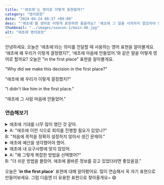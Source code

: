 ```yaml
---
title: "'애초에'는 영어로 어떻게 표현할까?"
category: "영어표현"
date: "2024-04-24 00:37 +09:00"
desc: "'애초에'를 영어로 어떻게 표현하면 좋을까요? '애초에 그 일을 시작하지 말았어야 했어', '애초에 그 사람을 믿지 말았어야 했어' 등을 영어로 표현하는 법을 배워봅시다. 다양한 예문을 통해서 연습하고 본인의 표현으로 만들어 보세요."
thumbnail: "../images/season-1/main-46.jpg"
alt: "애초에 영어표현"
---
```


안녕하세요. 오늘은 '애초에'라는 의미를 전달할 때 사용하는 영어 표현을 알아볼게요. '애초에 왜 우리가 이렇게 결정했지?', '애초에 마음에 안들었어.'와 같은 말을 어떻게 영어로 할까요? 오늘은 "in the first place" 표현을 알아볼게요.

"Why did we make this decision in the first place?"

"애초에 왜 우리가 이렇게 결정했지?"

"I didn't like him in the first place."

"애초에 그 사람 마음에 안들었어."

### 연습해보기

<details>
<summary>애초에 기대를 너무 많이 했던 것 같아.</summary>
<span>I think I just had too high of expectations in the first place.</span>
</details>

<details>
<summary>A: "애초에 이런 식으로 회의를 진행할 필요가 있었나?"<br>B: "처음에 목적을 정확히 설정하지 않아서 생긴 문제야."</summary>
<span>A: "Did we need to conduct the meeting this way in the first place?"<br>B: "The issue arose because we didn't set a clear purpose initially."</span>
</details>

<details>
<summary>애초에 예산을 생각했어야 했어.</summary>
<span>I should have considered the budget in the first place.</span>
</details>

<details>
<summary>애초에 내 요구사항에 맞지 않았어.</summary>
<span>It didn't fit my needs in the first place.</span>
</details>

<details>
<summary>A: "왜 그렇게 복잡한 방법을 선택했어?"<br>B: "더 쉬운 방법을 몰랐어.  애초에 올바른 정보를 갖고 있었더라면 좋았을걸."</summary>
<span>A: "Why did you choose such a complicated method?"<br>B: "I didn't know there was an easier way. If I had had the right information in the first place, it would have been better."</span>
</details>

오늘은 '**in the first place**' 표현에 대해 알아봤어요. 많이 연습해서 꼭 자기 표현으로 만들어보세요. 그럼 다음엔 더 유용한 표현으로 찾아올게요~ 😄
